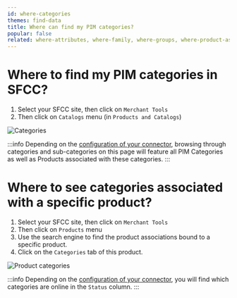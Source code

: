 ```yaml
---
id: where-categories
themes: find-data
title: Where can find my PIM categories?
popular: false
related: where-attributes, where-family, where-groups, where-product-association
---
```


# Where to find my PIM categories in SFCC?

1. Select your SFCC site, then click on `Merchant Tools`
2. Then click on `Catalogs` menu (in `Products and Catalogs`)

![Categories](../img/sfcc-where-categories.png)

:::info
Depending on the [configuration of your connector](06-categories-configuration.html), browsing through categories and sub-categories on this page will feature all PIM Categories as well as Products associated with these categories.
:::

# Where to see categories associated with a specific product?

1. Select your SFCC site, then click on `Merchant Tools`
2. Then click on `Products` menu
3. Use the search engine to find the product associations bound to a specific product.
4. Click on the `Categories` tab of this product.

![Product categories](../img/sfcc-where-product-categories.png)

:::info
Depending on the [configuration of your connector](06-categories-configuration.html), you will find  which categories are online in the `Status` column.
:::
